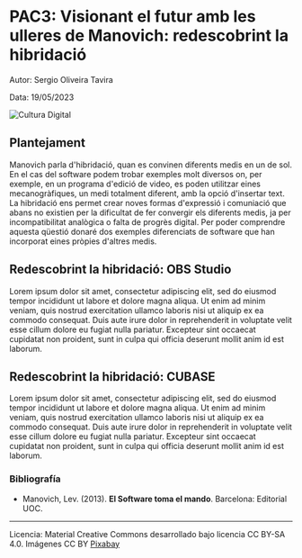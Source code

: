 # PAC3: Visionant el futur amb les ulleres de Manovich: redescobrint la hibridació 



Autor: Sergio Oliveira Tavira


Data: 19/05/2023

![Cultura Digital](https://images.pexels.com/photos/257904/pexels-photo-257904.jpeg) 



## Plantejament


Manovich parla d'hibridació, quan es convinen diferents medis en un de sol. En el cas del software podem trobar exemples molt diversos on, per exemple, en un programa d'edició de video, es poden utilitzar eines mecanogràfiques, un medi totalment diferent, amb la opció d'insertar text. La hibridació ens permet crear noves formas d'expressió i comuniació que abans no existien per la dificultat de fer convergir els diferents medis, ja per incompatibilitat analògica o falta de progrès digital. Per poder comprendre aquesta qüestió donaré dos exemples diferenciats de software que han incorporat eines pròpies d'altres medis. 


## Redescobrint la hibridació: OBS Studio

Lorem ipsum dolor sit amet, consectetur adipiscing elit, sed do eiusmod tempor incididunt ut labore et dolore magna aliqua. Ut enim ad minim veniam, quis nostrud exercitation ullamco laboris nisi ut aliquip ex ea commodo consequat. Duis aute irure dolor in reprehenderit in voluptate velit esse cillum dolore eu fugiat nulla pariatur. Excepteur sint occaecat cupidatat non proident, sunt in culpa qui officia deserunt mollit anim id est laborum.



## Redescobrint la hibridació: CUBASE

Lorem ipsum dolor sit amet, consectetur adipiscing elit, sed do eiusmod tempor incididunt ut labore et dolore magna aliqua. Ut enim ad minim veniam, quis nostrud exercitation ullamco laboris nisi ut aliquip ex ea commodo consequat. Duis aute irure dolor in reprehenderit in voluptate velit esse cillum dolore eu fugiat nulla pariatur. Excepteur sint occaecat cupidatat non proident, sunt in culpa qui officia deserunt mollit anim id est laborum.


### Bibliografía

* Manovich, Lev. (2013). **El Software toma el mando**. Barcelona: Editorial UOC. 


----

Licencia: Material Creative Commons desarrollado bajo licencia CC BY-SA 4.0. Imágenes CC BY [Pixabay](https://www.pexels.com/@pixabay/) 
